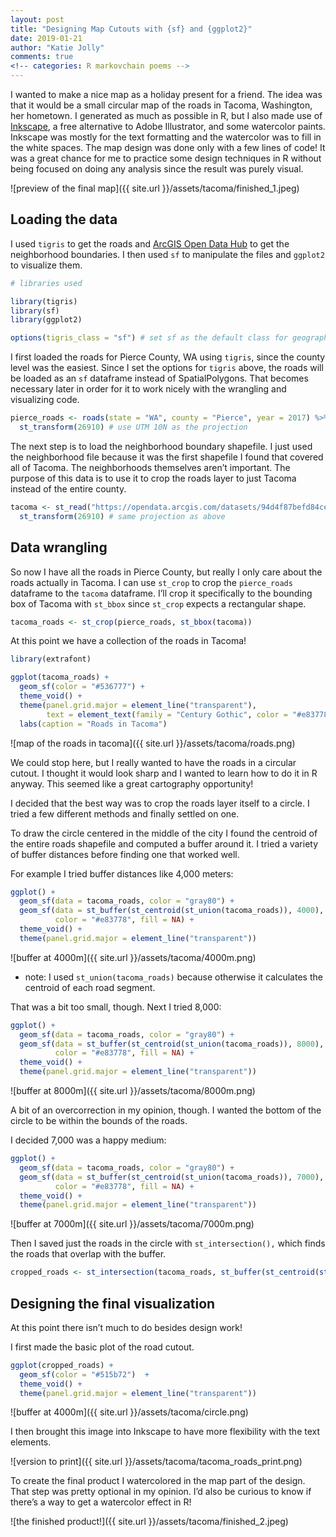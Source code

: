 ```yaml
---
layout: post
title: "Designing Map Cutouts with {sf} and {ggplot2}"
date: 2019-01-21
author: "Katie Jolly"
comments: true
<!-- categories: R markovchain poems -->
---
```


I wanted to make a nice map as a holiday present for a friend. The idea
was that it would be a small circular map of the roads in Tacoma,
Washington, her hometown. I generated as much as possible in R, but I
also made use of [Inkscape](https://inkscape.org/), a free alternative
to Adobe Illustrator, and some watercolor paints. Inkscape was mostly
for the text formatting and the watercolor was to fill in the white
spaces. The map design was done only with a few lines of code\! It was a
great chance for me to practice some design techniques in R without
being focused on doing any analysis since the result was purely visual.

![preview of the final map]({{ site.url }}/assets/tacoma/finished_1.jpeg)

## Loading the data

I used `tigris` to get the roads and [ArcGIS Open Data
Hub](https://hub.arcgis.com/datasets/94d4f87befd84ce5a0c2d3c542c4e219_1)
to get the neighborhood boundaries. I then used `sf` to manipulate the
files and `ggplot2` to visualize them.

``` r
# libraries used

library(tigris)
library(sf)
library(ggplot2)

options(tigris_class = "sf") # set sf as the default class for geographic data
```

I first loaded the roads for Pierce County, WA using `tigris`, since the
county level was the easiest. Since I set the options for `tigris`
above, the roads will be loaded as an `sf` dataframe instead of
SpatialPolygons. That becomes necessary later in order for it to work
nicely with the wrangling and visualizing code.

``` r
pierce_roads <- roads(state = "WA", county = "Pierce", year = 2017) %>%
  st_transform(26910) # use UTM 10N as the projection
```

The next step is to load the neighborhood boundary shapefile. I just
used the neighborhood file because it was the first shapefile I found
that covered all of Tacoma. The neighborhoods themselves aren’t
important. The purpose of this data is to use it to crop the roads layer
to just Tacoma instead of the entire
county.

``` r
tacoma <- st_read("https://opendata.arcgis.com/datasets/94d4f87befd84ce5a0c2d3c542c4e219_1.geojson") %>%
  st_transform(26910) # same projection as above
```

## Data wrangling

So now I have all the roads in Pierce County, but really I only care
about the roads actually in Tacoma. I can use `st_crop` to crop the
`pierce_roads` dataframe to the `tacoma` dataframe. I’ll crop it
specifically to the bounding box of Tacoma with `st_bbox` since
`st_crop` expects a rectangular shape.

``` r
tacoma_roads <- st_crop(pierce_roads, st_bbox(tacoma))
```

At this point we have a collection of the roads in Tacoma\!

``` r
library(extrafont)

ggplot(tacoma_roads) +
  geom_sf(color = "#536777") +
  theme_void() +
  theme(panel.grid.major = element_line("transparent"),
        text = element_text(family = "Century Gothic", color = "#e83778")) +
  labs(caption = "Roads in Tacoma")
```

![map of the roads in tacoma]({{ site.url }}/assets/tacoma/roads.png)

We could stop here, but I really wanted to have the roads in a circular
cutout. I thought it would look sharp and I wanted to learn how to do it
in R anyway. This seemed like a great cartography opportunity\!

I decided that the best way was to crop the roads layer itself to a
circle. I tried a few different methods and finally settled on one.

To draw the circle centered in the middle of the city I found the
centroid of the entire roads shapefile and computed a buffer around it.
I tried a variety of buffer distances before finding one that worked
well.

For example I tried buffer distances like 4,000 meters:

``` r
ggplot() +
  geom_sf(data = tacoma_roads, color = "gray80") +
  geom_sf(data = st_buffer(st_centroid(st_union(tacoma_roads)), 4000),
          color = "#e83778", fill = NA) +
  theme_void() +
  theme(panel.grid.major = element_line("transparent"))
```

![buffer at 4000m]({{ site.url }}/assets/tacoma/4000m.png)

  - note: I used `st_union(tacoma_roads)` because otherwise it
    calculates the centroid of each road segment.

That was a bit too small, though. Next I tried 8,000:

``` r
ggplot() +
  geom_sf(data = tacoma_roads, color = "gray80") +
  geom_sf(data = st_buffer(st_centroid(st_union(tacoma_roads)), 8000),
          color = "#e83778", fill = NA) +
  theme_void() +
  theme(panel.grid.major = element_line("transparent"))
```

![buffer at 8000m]({{ site.url }}/assets/tacoma/8000m.png)

A bit of an overcorrection in my opinion, though. I wanted the bottom of
the circle to be within the bounds of the roads.

I decided 7,000 was a happy medium:

``` r
ggplot() +
  geom_sf(data = tacoma_roads, color = "gray80") +
  geom_sf(data = st_buffer(st_centroid(st_union(tacoma_roads)), 7000),
          color = "#e83778", fill = NA) +
  theme_void() +
  theme(panel.grid.major = element_line("transparent"))
```

![buffer at 7000m]({{ site.url }}/assets/tacoma/7000m.png)

Then I saved just the roads in the circle with `st_intersection(),`
which finds the roads that overlap with the
buffer.

``` r
cropped_roads <- st_intersection(tacoma_roads, st_buffer(st_centroid(st_union(tacoma_roads)), 7000))
```

## Designing the final visualization

At this point there isn’t much to do besides design work\!

I first made the basic plot of the road cutout.

``` r
ggplot(cropped_roads) +
  geom_sf(color = "#515b72")  +
  theme_void() +
  theme(panel.grid.major = element_line("transparent"))
```

![buffer at 4000m]({{ site.url }}/assets/tacoma/circle.png)

I then brought this image into Inkscape to have more flexibility with
the text elements.

![version to print]({{ site.url }}/assets/tacoma/tacoma_roads_print.png)


To create the final product I watercolored in the map part of the
design. That step was pretty optional in my opinion. I’d also be curious
to know if there’s a way to get a watercolor effect in R\!

![the finished product!]({{ site.url }}/assets/tacoma/finished_2.jpeg)
